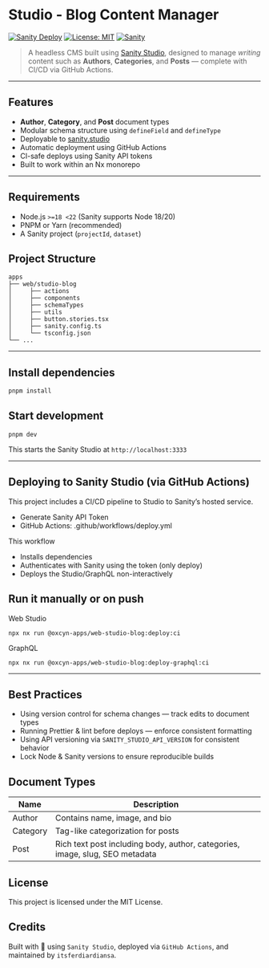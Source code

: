 # Studio - Blog Content Manager

[![Sanity Deploy](https://github.com/itsferdiardiansa/ferdiardiansa.com/actions/workflows/deploy.yaml/badge.svg)](https://github.com/itsferdiardiansa/ferdiardiansa.com/actions/workflows/deploy.yaml)
[![License: MIT](https://img.shields.io/badge/license-MIT-blue.svg)](./LICENSE)
[![Sanity](https://img.shields.io/badge/powered%20by-Sanity.io-f03e2f)](https://www.sanity.io)

> A headless CMS built using [Sanity Studio](https://www.sanity.io/studio), designed to manage _writing_ content such as **Authors**, **Categories**, and **Posts** — complete with CI/CD via GitHub Actions.

---

## Features

- **Author**, **Category**, and **Post** document types
- Modular schema structure using `defineField` and `defineType`
- Deployable to [sanity.studio](https://www.sanity.io/studio)
- Automatic deployment using GitHub Actions
- CI-safe deploys using Sanity API tokens
- Built to work within an Nx monorepo

---

## Requirements

- Node.js `>=18 <22` (Sanity supports Node 18/20)
- PNPM or Yarn (recommended)
- A Sanity project (`projectId`, `dataset`)

## Project Structure

```
apps
├── web/studio-blog
│     ├── actions
│     ├── components
│     ├── schemaTypes
│     ├── utils
│     ├── button.stories.tsx
│     ├── sanity.config.ts
│     └── tsconfig.json
└── ...
```

---

## Install dependencies

```bash
pnpm install
```

## Start development

```
pnpm dev
```

This starts the Sanity Studio at `http://localhost:3333`

---

## Deploying to Sanity Studio (via GitHub Actions)

This project includes a CI/CD pipeline to Studio to Sanity’s hosted service.

- Generate Sanity API Token
- GitHub Actions: .github/workflows/deploy.yml

This workflow

- Installs dependencies
- Authenticates with Sanity using the token (only deploy)
- Deploys the Studio/GraphQL non-interactively

## Run it manually or on push

Web Studio

```
npx nx run @oxcyn-apps/web-studio-blog:deploy:ci
```

GraphQL

```
npx nx run @oxcyn-apps/web-studio-blog:deploy-graphql:ci
```

---

## Best Practices

- Using version control for schema changes — track edits to document types
- Running Prettier & lint before deploys — enforce consistent formatting
- Using API versioning via `SANITY_STUDIO_API_VERSION` for consistent behavior
- Lock Node & Sanity versions to ensure reproducible builds

## Document Types

| Name     | Description                                                                  |
| -------- | ---------------------------------------------------------------------------- |
| Author   | Contains name, image, and bio                                                |
| Category | Tag-like categorization for posts                                            |
| Post     | Rich text post including body, author, categories, image, slug, SEO metadata |

## License

This project is licensed under the MIT License.

## Credits

Built with 💖 using `Sanity Studio`, deployed via `GitHub Actions`, and maintained by `itsferdiardiansa`.
